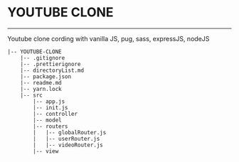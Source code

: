# YOUTUBE CLONE

---

Youtube clone cording with vanilla JS, pug, sass, expressJS, nodeJS

```
|-- YOUTUBE-CLONE
    |-- .gitignore
    |-- .prettierignore
    |-- directoryList.md
    |-- package.json
    |-- readme.md
    |-- yarn.lock
    |-- src
        |-- app.js
        |-- init.js
        |-- controller
        |-- model
        |-- routers
        |   |-- globalRouter.js
        |   |-- userRouter.js
        |   |-- videoRouter.js
        |-- view

```